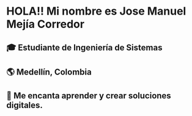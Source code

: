 # HOLA!! Mi nombre es Jose Manuel Mejía Corredor
##  
## 🎓 Estudiante de Ingeniería de Sistemas  
## 🌎 Medellín, Colombia  
## 🚀 Me encanta aprender y crear soluciones digitales.


